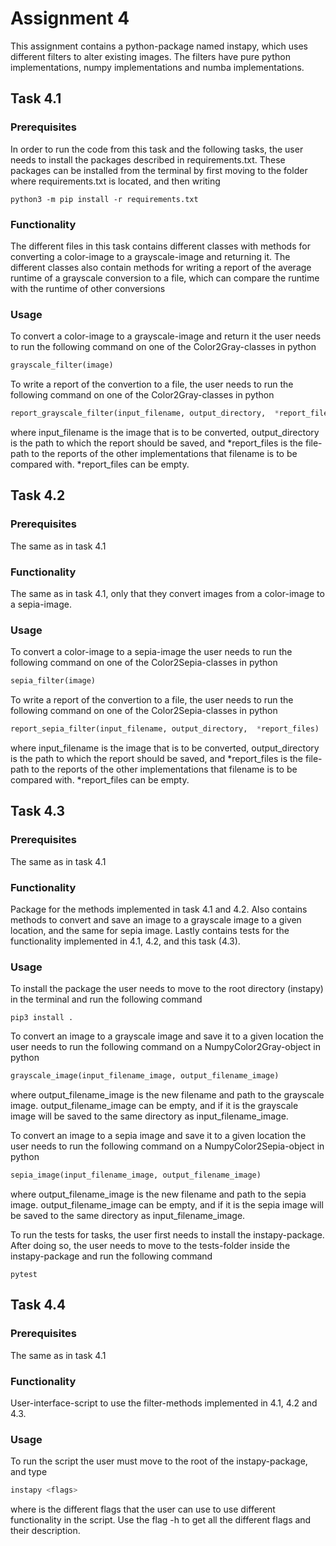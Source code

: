 # Assignment 4
This assignment contains a python-package named instapy, which uses different filters to alter existing images. The filters have pure python implementations, numpy implementations and numba implementations.

## Task 4.1

### Prerequisites

In order to run the code from this task and the following tasks, the user needs to install the packages described in requirements.txt. These packages can be installed from the terminal by first moving to the folder where requirements.txt is located, and then writing

```
python3 -m pip install -r requirements.txt
```

### Functionality 

The different files in this task contains different classes with methods for converting a color-image to a grayscale-image and returning it. The different classes also contain methods for writing a report of the average runtime of a grayscale conversion to a file, which can compare the runtime with the runtime of other conversions

### Usage

To convert a color-image to a grayscale-image and return it the user needs to run the following command on one of the Color2Gray-classes in python

```python
grayscale_filter(image)
```

To write a report of the convertion to a file, the user needs to run the following command on one of the Color2Gray-classes in python

```python
report_grayscale_filter(input_filename, output_directory,  *report_files)
```

where input_filename is the image that is to be converted, output_directory is the path to which the report should be saved, and *report_files is the file-path to the reports of the other implementations that filename is to be compared with. *report_files can be empty.


## Task 4.2

### Prerequisites

The same as in task 4.1

### Functionality 

The same as in task 4.1, only that they convert images from a color-image to a sepia-image.

### Usage

To convert a color-image to a sepia-image the user needs to run the following command on one of the Color2Sepia-classes in python

```python
sepia_filter(image)
```

To write a report of the convertion to a file, the user needs to run the following command on one of the Color2Sepia-classes in python

```python
report_sepia_filter(input_filename, output_directory,  *report_files)
```

where input_filename is the image that is to be converted, output_directory is the path to which the report should be saved, and *report_files is the file-path to the reports of the other implementations that filename is to be compared with. *report_files can be empty.


## Task 4.3

### Prerequisites

The same as in task 4.1

### Functionality

Package for the methods implemented in task 4.1 and 4.2. Also contains methods to convert and save an image to a grayscale image to a given location, and the same for sepia image. Lastly contains tests for the functionality implemented in 4.1, 4.2, and this task (4.3). 

### Usage

To install the package the user needs to move to the root directory (instapy) in the terminal and run the following command

```
pip3 install .
```

To convert an image to a grayscale image and save it to a given location the user needs to run the following command on a NumpyColor2Gray-object in python

```python
grayscale_image(input_filename_image, output_filename_image)
```

where output_filename_image is the new filename and path to the grayscale image. output_filename_image can be empty, and if it is the grayscale image will be saved to the same directory as input_filename_image.

To convert an image to a sepia image and save it to a given location the user needs to run the following command on a NumpyColor2Sepia-object in python

```python
sepia_image(input_filename_image, output_filename_image)
```

where output_filename_image is the new filename and path to the sepia image. output_filename_image can be empty, and if it is the sepia image will be saved to the same directory as input_filename_image.

To run the tests for tasks, the user first needs to install the instapy-package. After doing so, the user needs to move to the tests-folder inside the instapy-package and run the following command

```
pytest
```


## Task 4.4

### Prerequisites

The same as in task 4.1

### Functionality

User-interface-script to use the filter-methods implemented in 4.1, 4.2 and 4.3.

### Usage

To run the script the user must move to the root of the instapy-package, and type

```python
instapy <flags>
```

where <flags> is the different flags that the user can use to use different functionality in the script. Use the flag -h to get all the different flags and their description.